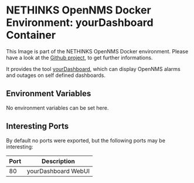 # NETHINKS OpenNMS Docker Environment: yourDashboard Container

This Image is part of the NETHINKS OpenNMS Docker environment. Please have a look at the [Github project](https://github.com/NETHINKS/opennms-docker-env), to get further informations.

It provides the tool [yourDashboard](https://github.com/michael-batz/yourDashboard "yourDashboard Website"), which can display OpenNMS alarms and outages on self defined dashboards.


## Environment Variables
No environment variables can be set here.

## Interesting Ports
By default no ports were exported, but the following ports may be interesting:

| Port   | Description          |
|--------|--------------------- |
| 80     | yourDashboard WebUI  |


